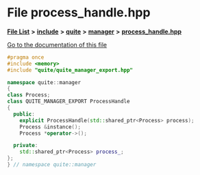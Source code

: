 

# File process\_handle.hpp

[**File List**](files.md) **>** [**include**](dir_4016f4d3acd3fc8991c53702cd4dc6d5.md) **>** [**quite**](dir_b37ea4b54adf6aca6f6e7e088c5d43d6.md) **>** [**manager**](dir_3f8205de661b2b55b021bbc49d05e58b.md) **>** [**process\_handle.hpp**](process__handle_8hpp.md)

[Go to the documentation of this file](process__handle_8hpp.md)


```C++
#pragma once
#include <memory>
#include "quite/quite_manager_export.hpp"

namespace quite::manager
{
class Process;
class QUITE_MANAGER_EXPORT ProcessHandle
{
  public:
    explicit ProcessHandle(std::shared_ptr<Process> process);
    Process &instance();
    Process *operator->();

  private:
    std::shared_ptr<Process> process_;
};
} // namespace quite::manager
```


